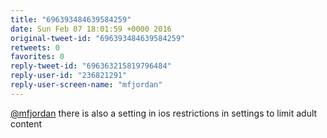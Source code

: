 ```yaml
---
title: "696393484639584259"
date: Sun Feb 07 18:01:59 +0000 2016
original-tweet-id: "696393484639584259"
retweets: 0
favorites: 0
reply-tweet-id: "696363215819796484"
reply-user-id: "236821291"
reply-user-screen-name: "mfjordan"
---
```

<a href="https://twitter.com/mfjordan">@mfjordan</a> there is also a setting in ios  restrictions in settings to limit adult content
